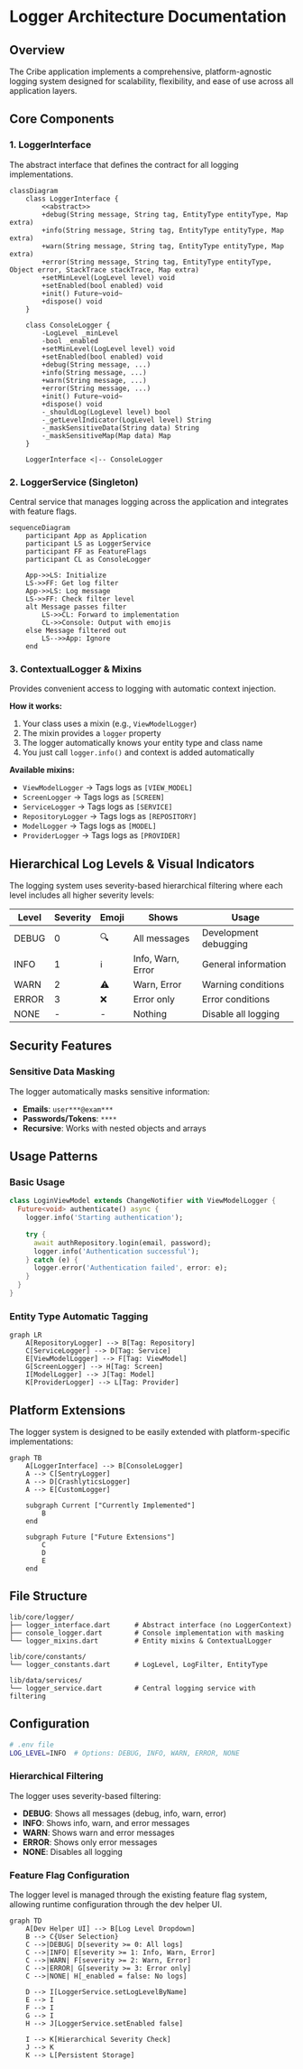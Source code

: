 # Logger Architecture Documentation

## Overview

The Cribe application implements a comprehensive, platform-agnostic logging system designed for scalability, flexibility, and ease of use across all application layers.

## Core Components

### 1. LoggerInterface

The abstract interface that defines the contract for all logging implementations.

```mermaid
classDiagram
    class LoggerInterface {
        <<abstract>>
        +debug(String message, String tag, EntityType entityType, Map extra)
        +info(String message, String tag, EntityType entityType, Map extra)
        +warn(String message, String tag, EntityType entityType, Map extra)
        +error(String message, String tag, EntityType entityType, Object error, StackTrace stackTrace, Map extra)
        +setMinLevel(LogLevel level) void
        +setEnabled(bool enabled) void
        +init() Future~void~
        +dispose() void
    }
    
    class ConsoleLogger {
        -LogLevel _minLevel
        -bool _enabled
        +setMinLevel(LogLevel level) void
        +setEnabled(bool enabled) void
        +debug(String message, ...)
        +info(String message, ...)
        +warn(String message, ...)
        +error(String message, ...)
        +init() Future~void~
        +dispose() void
        -_shouldLog(LogLevel level) bool
        -_getLevelIndicator(LogLevel level) String
        -_maskSensitiveData(String data) String
        -_maskSensitiveMap(Map data) Map
    }
    
    LoggerInterface <|-- ConsoleLogger
```

### 2. LoggerService (Singleton)

Central service that manages logging across the application and integrates with feature flags.

```mermaid
sequenceDiagram
    participant App as Application
    participant LS as LoggerService
    participant FF as FeatureFlags
    participant CL as ConsoleLogger
    
    App->>LS: Initialize
    LS->>FF: Get log filter
    App->>LS: Log message
    LS->>FF: Check filter level
    alt Message passes filter
        LS->>CL: Forward to implementation
        CL->>Console: Output with emojis
    else Message filtered out
        LS-->>App: Ignore
    end
```

### 3. ContextualLogger & Mixins

Provides convenient access to logging with automatic context injection.

**How it works:**
1. Your class uses a mixin (e.g., `ViewModelLogger`)
2. The mixin provides a `logger` property
3. The logger automatically knows your entity type and class name
4. You just call `logger.info()` and context is added automatically

**Available mixins:**
- `ViewModelLogger` → Tags logs as `[VIEW_MODEL]`
- `ScreenLogger` → Tags logs as `[SCREEN]`
- `ServiceLogger` → Tags logs as `[SERVICE]`
- `RepositoryLogger` → Tags logs as `[REPOSITORY]`
- `ModelLogger` → Tags logs as `[MODEL]`
- `ProviderLogger` → Tags logs as `[PROVIDER]`

## Hierarchical Log Levels & Visual Indicators

The logging system uses severity-based hierarchical filtering where each level includes all higher severity levels:

| Level | Severity | Emoji | Shows | Usage |
|-------|----------|-------|-------|-------|
| DEBUG | 0 | 🔍 | All messages | Development debugging |
| INFO | 1 | ℹ️ | Info, Warn, Error | General information |
| WARN | 2 | ⚠️ | Warn, Error | Warning conditions |
| ERROR | 3 | ❌ | Error only | Error conditions |
| NONE | - | - | Nothing | Disable all logging |

## Security Features

### Sensitive Data Masking

The logger automatically masks sensitive information:

- **Emails**: `user***@exam***`
- **Passwords/Tokens**: `****`
- **Recursive**: Works with nested objects and arrays


## Usage Patterns

### Basic Usage

```dart
class LoginViewModel extends ChangeNotifier with ViewModelLogger {
  Future<void> authenticate() async {
    logger.info('Starting authentication');
    
    try {
      await authRepository.login(email, password);
      logger.info('Authentication successful');
    } catch (e) {
      logger.error('Authentication failed', error: e);
    }
  }
}
```

### Entity Type Automatic Tagging

```mermaid
graph LR
    A[RepositoryLogger] --> B[Tag: Repository]
    C[ServiceLogger] --> D[Tag: Service]
    E[ViewModelLogger] --> F[Tag: ViewModel]
    G[ScreenLogger] --> H[Tag: Screen]
    I[ModelLogger] --> J[Tag: Model]
    K[ProviderLogger] --> L[Tag: Provider]
```

## Platform Extensions

The logger system is designed to be easily extended with platform-specific implementations:

```mermaid
graph TB
    A[LoggerInterface] --> B[ConsoleLogger]
    A --> C[SentryLogger]
    A --> D[CrashlyticsLogger]
    A --> E[CustomLogger]
    
    subgraph Current ["Currently Implemented"]
        B
    end
    
    subgraph Future ["Future Extensions"]
        C
        D
        E
    end
```

## File Structure

```
lib/core/logger/
├── logger_interface.dart      # Abstract interface (no LoggerContext)
├── console_logger.dart        # Console implementation with masking
└── logger_mixins.dart         # Entity mixins & ContextualLogger

lib/core/constants/
└── logger_constants.dart      # LogLevel, LogFilter, EntityType

lib/data/services/
└── logger_service.dart        # Central logging service with filtering
```

## Configuration

```bash
# .env file
LOG_LEVEL=INFO  # Options: DEBUG, INFO, WARN, ERROR, NONE
```

### Hierarchical Filtering

The logger uses severity-based filtering:
- **DEBUG**: Shows all messages (debug, info, warn, error)
- **INFO**: Shows info, warn, and error messages
- **WARN**: Shows warn and error messages  
- **ERROR**: Shows only error messages
- **NONE**: Disables all logging

### Feature Flag Configuration

The logger level is managed through the existing feature flag system, allowing runtime configuration through the dev helper UI.

```mermaid
graph TD
    A[Dev Helper UI] --> B[Log Level Dropdown]
    B --> C{User Selection}
    C -->|DEBUG| D[severity >= 0: All logs]
    C -->|INFO| E[severity >= 1: Info, Warn, Error]
    C -->|WARN| F[severity >= 2: Warn, Error]
    C -->|ERROR| G[severity >= 3: Error only]
    C -->|NONE| H[_enabled = false: No logs]
    
    D --> I[LoggerService.setLogLevelByName]
    E --> I
    F --> I
    G --> I
    H --> J[LoggerService.setEnabled false]
    
    I --> K[Hierarchical Severity Check]
    J --> K
    K --> L[Persistent Storage]
```
